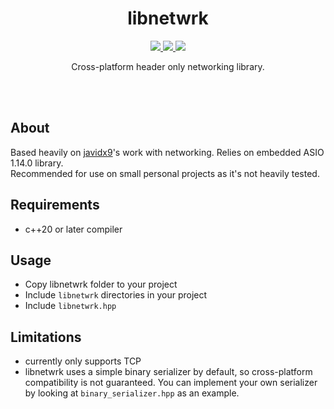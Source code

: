 <div align="center">
  <h1>libnetwrk</h1>
    <p>
    <a href="#">
      <img src="https://img.shields.io/github/actions/workflow/status/dvsku/libnetwrk/build.yml?branch=main&label=build%20and%20tests"/>
    </a>
    <a href="#">
      <img src="https://img.shields.io/github/downloads/dvsku/libnetwrk/total"/>
    </a>
     <a href="#">
      <img src="https://img.shields.io/github/license/dvsku/libnetwrk"/>
    </a>
  </p>
  <p>
    Cross-platform header only networking library.
  </p>
</div></br></br>

## About
Based heavily on <a href="https://www.youtube.com/@javidx9">javidx9</a>'s work with networking. Relies on embedded ASIO 1.14.0 library. <br/> Recommended for use on small personal projects as it's not heavily tested.

## Requirements
- c++20 or later compiler

## Usage
- Copy libnetwrk folder to your project
- Include ``libnetwrk`` directories in your project
- Include ``libnetwrk.hpp``

## Limitations
- currently only supports TCP
- libnetwrk uses a simple binary serializer by default, so cross-platform compatibility is not guaranteed. You can implement your own serializer by looking at ``binary_serializer.hpp`` as an example.
